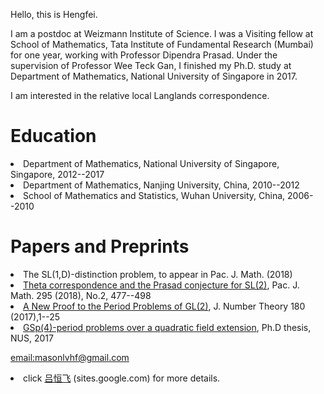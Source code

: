 


Hello, this is Hengfei. 
<p>
I am a postdoc at Weizmann Institute of Science. I was a Visiting fellow at School of Mathematics, Tata Institute of Fundamental Research (Mumbai) for one year, working with Professor Dipendra Prasad. Under the supervision of Professor Wee Teck Gan, I finished my Ph.D. study at Department of Mathematics, National University of Singapore in 2017.
 </p> 
  <p>
 I am interested in the relative local Langlands correspondence.
</p>

<h1> Education </h1>
<p>
<li> Department of Mathematics, National University of Singapore, Singapore, 2012--2017 </li>
 <li> Department of Mathematics, Nanjing University, China, 2010--2012 </li>
 <li> School of Mathematics and Statistics, Wuhan University, China, 2006--2010 </li>
</p>

<h1> Papers and Preprints </h1>
<p>
<li> The SL(1,D)-distinction problem, to appear in Pac. J. Math. (2018) </li>
<li> <a href="https://msp.org/pjm/2018/295-2/p12.xhtml">Theta correspondence and the Prasad conjecture for SL(2)</a>,
 Pac. J. Math. 295 (2018), No.2, 477--498 
<li><a href="https://doi.org/10.1016/j.jnt.2017.03.010">A New Proof to the Period Problems of GL(2)</a>,
 J. Number Theory 180 (2017),1--25 
<li><a href="http://scholarbank.nus.sg/handle/10635/135863">GSp(4)-period problems over a quadratic field extension</a>, 
 Ph.D thesis, NUS, 2017
 </p>
<p>
 <a href="mailto:masonlvhf at gmail dot com">email:masonlvhf@gmail.com </a>
  </p>
<li> click <a href="https://sites.google.com/site/luhengfei1018/home">吕恒飞</a> (sites.google.com) for more details.
